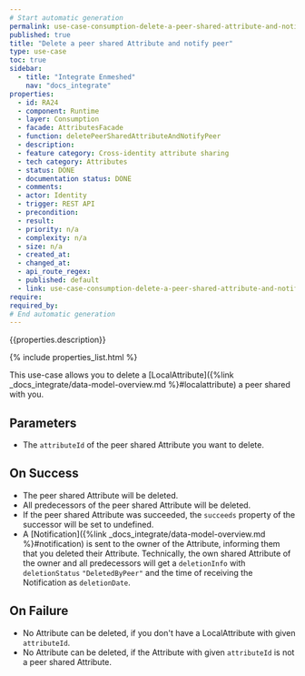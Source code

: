 ```yaml
---
# Start automatic generation
permalink: use-case-consumption-delete-a-peer-shared-attribute-and-notify-peer
published: true
title: "Delete a peer shared Attribute and notify peer"
type: use-case
toc: true
sidebar:
  - title: "Integrate Enmeshed"
    nav: "docs_integrate"
properties:
  - id: RA24
  - component: Runtime
  - layer: Consumption
  - facade: AttributesFacade
  - function: deletePeerSharedAttributeAndNotifyPeer
  - description:
  - feature category: Cross-identity attribute sharing
  - tech category: Attributes
  - status: DONE
  - documentation status: DONE
  - comments:
  - actor: Identity
  - trigger: REST API
  - precondition:
  - result:
  - priority: n/a
  - complexity: n/a
  - size: n/a
  - created_at:
  - changed_at:
  - api_route_regex:
  - published: default
  - link: use-case-consumption-delete-a-peer-shared-attribute-and-notify-peer
require:
required_by:
# End automatic generation
---
```


{{properties.description}}

{% include properties_list.html %}

This use-case allows you to delete a [LocalAttribute]({%link _docs_integrate/data-model-overview.md %}#localattribute) a peer shared with you.

## Parameters

- The `attributeId` of the peer shared Attribute you want to delete.

## On Success

- The peer shared Attribute will be deleted.
- All predecessors of the peer shared Attribute will be deleted.
- If the peer shared Attribute was succeeded, the `succeeds` property of the successor will be set to undefined.
- A [Notification]({%link _docs_integrate/data-model-overview.md %}#notification) is sent to the owner of the Attribute, informing them that you deleted their Attribute. Technically, the own shared Attribute of the owner and all predecessors will get a `deletionInfo` with `deletionStatus` `"DeletedByPeer"` and the time of receiving the Notification as `deletionDate`.

## On Failure

- No Attribute can be deleted, if you don't have a LocalAttribute with given `attributeId`.
- No Attribute can be deleted, if the Attribute with given `attributeId` is not a peer shared Attribute.
